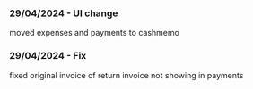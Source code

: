 ### 29/04/2024 - UI change
moved expenses and payments to cashmemo
### 29/04/2024 - Fix
fixed original invoice of return invoice not showing in payments